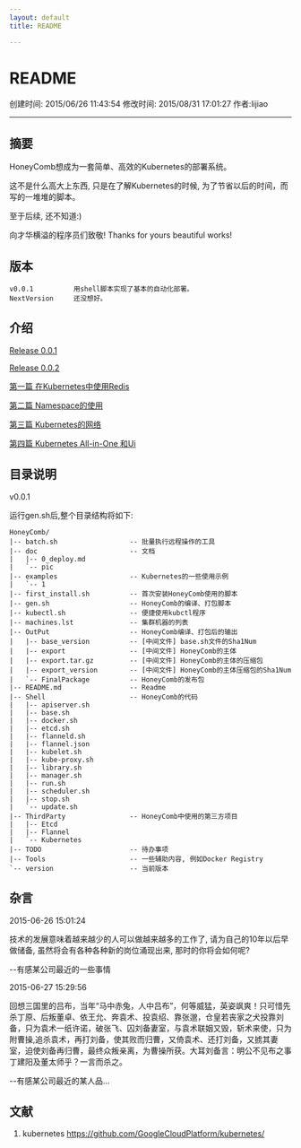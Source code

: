 ```yaml
---
layout: default
title: README

---
```


# README

创建时间: 2015/06/26 11:43:54  修改时间: 2015/08/31 17:01:27 作者:lijiao

----

## 摘要

HoneyComb想成为一套简单、高效的Kubernetes的部署系统。

这不是什么高大上东西, 只是在了解Kubernetes的时候, 为了节省以后的时间，而写的一堆堆的脚本。

至于后续, 还不知道:)

向才华横溢的程序员们致敬! Thanks for yours beautiful works!

## 版本

	v0.0.1          用shell脚本实现了基本的自动化部署。
	NextVersion     还没想好。

## 介绍

[Release 0.0.1](./doc/0_release_0.0.1.md)

[Release 0.0.2](./doc/0_release_0.0.2.md)

[第一篇 在Kubernetes中使用Redis](./doc/1_example_redis.md)

[第二篇 Namespace的使用](./doc/2_example_namespace.md)

[第三篇 Kubernetes的网络](./doc/3_example_networks.md)

[第四篇 Kubernetes All-in-One 和Ui](./doc/4_example_allinone_and_ui.md)

## 目录说明

v0.0.1

运行gen.sh后,整个目录结构将如下:

	HoneyComb/
	|-- batch.sh                  -- 批量执行远程操作的工具
	|-- doc                       -- 文档
	|   |-- 0_deploy.md
	|   `-- pic
	|-- examples                  -- Kubernetes的一些使用示例
	|   `-- 1
	|-- first_install.sh          -- 首次安装HoneyComb使用的脚本
	|-- gen.sh                    -- HoneyComb的编译、打包脚本
	|-- kubectl.sh                -- 便捷使用kubctl程序
	|-- machines.lst              -- 集群机器的列表
	|-- OutPut                    -- HoneyComb编译、打包后的输出
	|   |-- base_version          -- [中间文件] base.sh文件的Sha1Num
	|   |-- export                -- [中间文件] HoneyComb的主体
	|   |-- export.tar.gz         -- [中间文件] HoneyComb的主体的压缩包
	|   |-- export_version        -- [中间文件] HoneyComb的主体压缩包的Sha1Num
	|   `-- FinalPackage          -- HoneyComb的发布包
	|-- README.md                 -- Readme
	|-- Shell                     -- HoneyComb的代码
	|   |-- apiserver.sh
	|   |-- base.sh
	|   |-- docker.sh
	|   |-- etcd.sh
	|   |-- flanneld.sh
	|   |-- flannel.json
	|   |-- kubelet.sh
	|   |-- kube-proxy.sh
	|   |-- library.sh
	|   |-- manager.sh
	|   |-- run.sh
	|   |-- scheduler.sh
	|   |-- stop.sh
	|   `-- update.sh
	|-- ThirdParty                -- HoneyComb中使用的第三方项目
	|   |-- Etcd
	|   |-- Flannel
	|   `-- Kubernetes
	|-- TODO                      -- 待办事项
	|-- Tools                     -- 一些辅助内容, 例如Docker Registry
	`-- version                   -- 当前版本

## 杂言

2015-06-26 15:01:24

技术的发展意味着越来越少的人可以做越来越多的工作了, 请为自己的10年以后早做储备, 虽然将会有各种各种新的岗位涌现出来, 那时的你将会如何呢?

--有感某公司最近的一些事情

2015-06-27 15:29:56

回想三国里的吕布，当年“马中赤兔，人中吕布”，何等威猛，英姿飒爽！只可惜先杀丁原、后叛董卓、依王允、奔袁术、投袁绍、靠张邈，仓皇若丧家之犬投靠刘备，只为袁术一纸许诺，破张飞、囚刘备妻室，与袁术联姻又毁，斩术来使，只为附曹操,追杀袁术，再打刘备，使其败而归曹，又倚袁术、还打刘备，又掳其妻室，迫使刘备再归曹，最终众叛亲离，为曹操所获。大耳刘备言：明公不见布之事丁建阳及董太师乎？一言而杀之。

--有感某公司最近的某人品...

## 文献

1.  kubernetes https://github.com/GoogleCloudPlatform/kubernetes/

